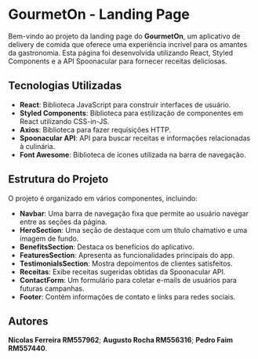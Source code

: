# GourmetOn - Landing Page

Bem-vindo ao projeto da landing page do **GourmetOn**, um aplicativo de delivery de comida que oferece uma experiência incrível para os amantes da gastronomia. Esta página foi desenvolvida utilizando React, Styled Components e a API Spoonacular para fornecer receitas deliciosas.

## Tecnologias Utilizadas

- **React**: Biblioteca JavaScript para construir interfaces de usuário.
- **Styled Components**: Biblioteca para estilização de componentes em React utilizando CSS-in-JS.
- **Axios**: Biblioteca para fazer requisições HTTP.
- **Spoonacular API**: API para buscar receitas e informações relacionadas à culinária.
- **Font Awesome**: Biblioteca de ícones utilizada na barra de navegação.

## Estrutura do Projeto

O projeto é organizado em vários componentes, incluindo:

- **Navbar**: Uma barra de navegação fixa que permite ao usuário navegar entre as seções da página.
- **HeroSection**: Uma seção de destaque com um título chamativo e uma imagem de fundo.
- **BenefitsSection**: Destaca os benefícios do aplicativo.
- **FeaturesSection**: Apresenta as funcionalidades principais do app.
- **TestimonialsSection**: Mostra depoimentos de clientes satisfeitos.
- **Receitas**: Exibe receitas sugeridas obtidas da Spoonacular API.
- **ContactForm**: Um formulário para coletar e-mails de usuários para futuras campanhas.
- **Footer**: Contém informações de contato e links para redes sociais.

## Autores
 **Nicolas Ferreira RM557962**;
 **Augusto Rocha RM556316**;
 **Pedro Faim RM557440**.
  
